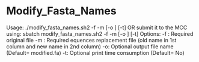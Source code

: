 # Modify_Fasta_Names

Usage: ./modify_fasta_names.sh2 -f <original fasta file> -m <sequences name replacement file> [-o <output file name>] [-t] 
OR submit it to the MCC using: sbatch modify_fasta_names.sh2 -f <original fasta file> -m <sequences name replacement file> [-o <output file name>] [-t] 
Options:
  -f <original fasta file>: Required original file
  -m <sequences name replacement file>: Required equences replacement file (old name in 1st column and new name in 2nd column)
  -o: Optional output file name (Default= modified.fa)
  -t: Optional print time consumption (Default= No)
